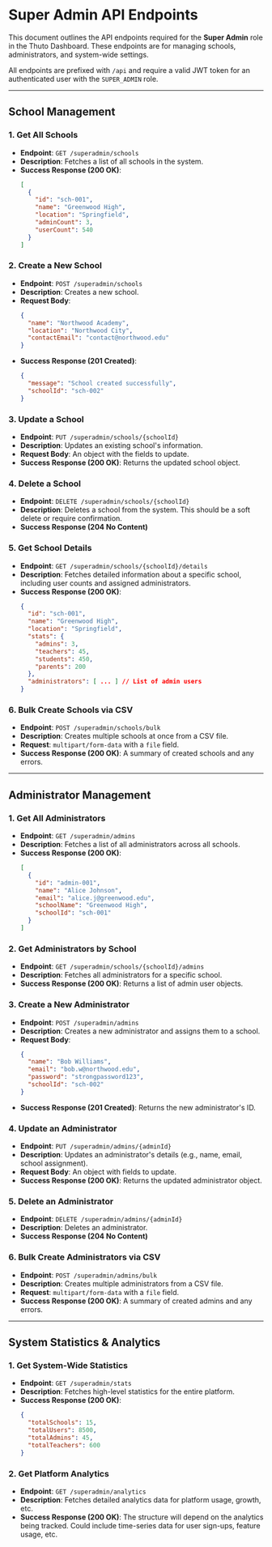 # Super Admin API Endpoints

This document outlines the API endpoints required for the **Super Admin** role in the Thuto Dashboard. These endpoints are for managing schools, administrators, and system-wide settings.

All endpoints are prefixed with `/api` and require a valid JWT token for an authenticated user with the `SUPER_ADMIN` role.

---

## School Management

### 1. Get All Schools

- **Endpoint**: `GET /superadmin/schools`
- **Description**: Fetches a list of all schools in the system.
- **Success Response (200 OK)**:
  ```json
  [
    {
      "id": "sch-001",
      "name": "Greenwood High",
      "location": "Springfield",
      "adminCount": 3,
      "userCount": 540
    }
  ]
  ```

### 2. Create a New School

- **Endpoint**: `POST /superadmin/schools`
- **Description**: Creates a new school.
- **Request Body**:
  ```json
  {
    "name": "Northwood Academy",
    "location": "Northwood City",
    "contactEmail": "contact@northwood.edu"
  }
  ```
- **Success Response (201 Created)**:
  ```json
  {
    "message": "School created successfully",
    "schoolId": "sch-002"
  }
  ```

### 3. Update a School

- **Endpoint**: `PUT /superadmin/schools/{schoolId}`
- **Description**: Updates an existing school's information.
- **Request Body**: An object with the fields to update.
- **Success Response (200 OK)**: Returns the updated school object.

### 4. Delete a School

- **Endpoint**: `DELETE /superadmin/schools/{schoolId}`
- **Description**: Deletes a school from the system. This should be a soft delete or require confirmation.
- **Success Response (204 No Content)**

### 5. Get School Details

- **Endpoint**: `GET /superadmin/schools/{schoolId}/details`
- **Description**: Fetches detailed information about a specific school, including user counts and assigned administrators.
- **Success Response (200 OK)**:
  ```json
  {
    "id": "sch-001",
    "name": "Greenwood High",
    "location": "Springfield",
    "stats": {
      "admins": 3,
      "teachers": 45,
      "students": 450,
      "parents": 200
    },
    "administrators": [ ... ] // List of admin users
  }
  ```

### 6. Bulk Create Schools via CSV

- **Endpoint**: `POST /superadmin/schools/bulk`
- **Description**: Creates multiple schools at once from a CSV file.
- **Request**: `multipart/form-data` with a `file` field.
- **Success Response (200 OK)**: A summary of created schools and any errors.

---

## Administrator Management

### 1. Get All Administrators

- **Endpoint**: `GET /superadmin/admins`
- **Description**: Fetches a list of all administrators across all schools.
- **Success Response (200 OK)**:
  ```json
  [
    {
      "id": "admin-001",
      "name": "Alice Johnson",
      "email": "alice.j@greenwood.edu",
      "schoolName": "Greenwood High",
      "schoolId": "sch-001"
    }
  ]
  ```

### 2. Get Administrators by School

- **Endpoint**: `GET /superadmin/schools/{schoolId}/admins`
- **Description**: Fetches all administrators for a specific school.
- **Success Response (200 OK)**: Returns a list of admin user objects.

### 3. Create a New Administrator

- **Endpoint**: `POST /superadmin/admins`
- **Description**: Creates a new administrator and assigns them to a school.
- **Request Body**:
  ```json
  {
    "name": "Bob Williams",
    "email": "bob.w@northwood.edu",
    "password": "strongpassword123",
    "schoolId": "sch-002"
  }
  ```
- **Success Response (201 Created)**: Returns the new administrator's ID.

### 4. Update an Administrator

- **Endpoint**: `PUT /superadmin/admins/{adminId}`
- **Description**: Updates an administrator's details (e.g., name, email, school assignment).
- **Request Body**: An object with fields to update.
- **Success Response (200 OK)**: Returns the updated administrator object.

### 5. Delete an Administrator

- **Endpoint**: `DELETE /superadmin/admins/{adminId}`
- **Description**: Deletes an administrator.
- **Success Response (204 No Content)**

### 6. Bulk Create Administrators via CSV

- **Endpoint**: `POST /superadmin/admins/bulk`
- **Description**: Creates multiple administrators from a CSV file.
- **Request**: `multipart/form-data` with a `file` field.
- **Success Response (200 OK)**: A summary of created admins and any errors.

---

## System Statistics & Analytics

### 1. Get System-Wide Statistics

- **Endpoint**: `GET /superadmin/stats`
- **Description**: Fetches high-level statistics for the entire platform.
- **Success Response (200 OK)**:
  ```json
  {
    "totalSchools": 15,
    "totalUsers": 8500,
    "totalAdmins": 45,
    "totalTeachers": 600
  }
  ```

### 2. Get Platform Analytics

- **Endpoint**: `GET /superadmin/analytics`
- **Description**: Fetches detailed analytics data for platform usage, growth, etc.
- **Success Response (200 OK)**: The structure will depend on the analytics being tracked. Could include time-series data for user sign-ups, feature usage, etc.
